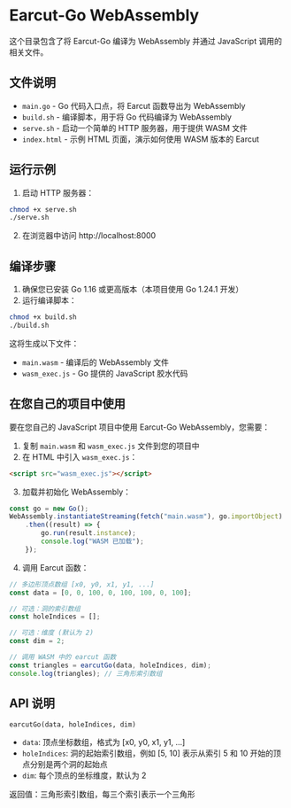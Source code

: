 # Earcut-Go WebAssembly

这个目录包含了将 Earcut-Go 编译为 WebAssembly 并通过 JavaScript 调用的相关文件。

## 文件说明

- `main.go` - Go 代码入口点，将 Earcut 函数导出为 WebAssembly
- `build.sh` - 编译脚本，用于将 Go 代码编译为 WebAssembly
- `serve.sh` - 启动一个简单的 HTTP 服务器，用于提供 WASM 文件
- `index.html` - 示例 HTML 页面，演示如何使用 WASM 版本的 Earcut

## 运行示例

1. 启动 HTTP 服务器：

```bash
chmod +x serve.sh
./serve.sh
```

2. 在浏览器中访问 http://localhost:8000

## 编译步骤

1. 确保您已安装 Go 1.16 或更高版本（本项目使用 Go 1.24.1 开发）
2. 运行编译脚本：

```bash
chmod +x build.sh
./build.sh
```

这将生成以下文件：
- `main.wasm` - 编译后的 WebAssembly 文件
- `wasm_exec.js` - Go 提供的 JavaScript 胶水代码

## 在您自己的项目中使用

要在您自己的 JavaScript 项目中使用 Earcut-Go WebAssembly，您需要：

1. 复制 `main.wasm` 和 `wasm_exec.js` 文件到您的项目中
2. 在 HTML 中引入 `wasm_exec.js`：

```html
<script src="wasm_exec.js"></script>
```

3. 加载并初始化 WebAssembly：

```javascript
const go = new Go();
WebAssembly.instantiateStreaming(fetch("main.wasm"), go.importObject)
    .then((result) => {
        go.run(result.instance);
        console.log("WASM 已加载");
    });
```

4. 调用 Earcut 函数：

```javascript
// 多边形顶点数组 [x0, y0, x1, y1, ...]
const data = [0, 0, 100, 0, 100, 100, 0, 100];

// 可选：洞的索引数组
const holeIndices = [];

// 可选：维度 (默认为 2)
const dim = 2;

// 调用 WASM 中的 earcut 函数
const triangles = earcutGo(data, holeIndices, dim);
console.log(triangles); // 三角形索引数组
```

## API 说明

`earcutGo(data, holeIndices, dim)`

- `data`: 顶点坐标数组，格式为 [x0, y0, x1, y1, ...]
- `holeIndices`: 洞的起始索引数组，例如 [5, 10] 表示从索引 5 和 10 开始的顶点分别是两个洞的起始点
- `dim`: 每个顶点的坐标维度，默认为 2

返回值：三角形索引数组，每三个索引表示一个三角形 